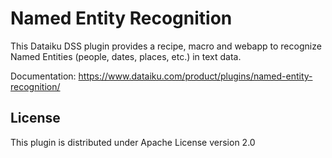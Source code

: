 # Named Entity Recognition

This Dataiku DSS plugin provides a recipe, macro and webapp  to recognize Named Entities (people, dates, places, etc.) in text data.

Documentation: https://www.dataiku.com/product/plugins/named-entity-recognition/

## License

This plugin is distributed under Apache License version 2.0
